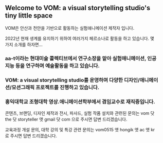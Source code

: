 ## Welcome to VOM: a visual storytelling studio's tiny little space

VOM은 안산과 천안을 기반으로 활동하는 실험애니메이션 제작자 입니다. 

2022년 현재 생계를 유지하기 위하여 여러가지 페르소나로 활동을 하고 있습니다.
몇 가지 소개를 하자면...  

### aa-t이라는 현대미술 콜렉티브에서 연구소장을 맡아 실험애니메이션, 인공지능 등을 연구하며 예술활동을 하고 있습니다.
### VOM: a visual storytelling studio를 운영하며 다양한 디자인/애니메이션/모션그래픽 프로젝트를 진행하고 있습니다.
### 홍익대학교 조형대학 영상.애니메이션학부에서 겸임교수로 재직중입니다.

콘텐츠, 브랜딩, 디자인 제작과 전시, 파사드, 실험 작품 설치와 관련된 문의는 vom 닷 the 닷 storyteller 앳 gmail 닷 com 으로 주시면 답변 드리겠습니다.  

교육과정 개설 문의, 대학 강의 및 특강 관련 문의는 vom0515 앳 hongik 앳 ac 앳 kr 로 주시면 답변 드리겠습니다.  


